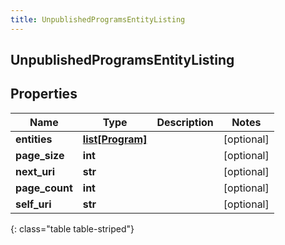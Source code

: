 ```yaml
---
title: UnpublishedProgramsEntityListing
---
```

## UnpublishedProgramsEntityListing

## Properties

|Name | Type | Description | Notes|
|------------ | ------------- | ------------- | -------------|
| **entities** | [**list[Program]**](Program.html) |  | [optional] |
| **page_size** | **int** |  | [optional] |
| **next_uri** | **str** |  | [optional] |
| **page_count** | **int** |  | [optional] |
| **self_uri** | **str** |  | [optional] |
{: class="table table-striped"}


